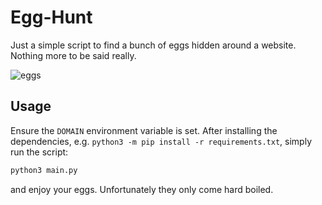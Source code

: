 # Egg-Hunt

Just a simple script to find a bunch of eggs hidden around a website. Nothing
more to be said really.

![eggs](https://www.goodfreephotos.com/svgfiles/final1903-easter-eggs.svg)

## Usage

Ensure the ``DOMAIN`` environment variable is set. After installing the
dependencies, e.g. `python3 -m pip install -r requirements.txt`, simply run the
script:

```python
python3 main.py
```

and enjoy your eggs. Unfortunately they only come hard boiled.
